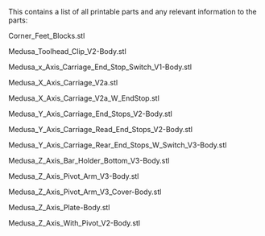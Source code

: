 This contains a list of all printable parts and any relevant information to the parts:

Corner_Feet_Blocks.stl

Medusa_Toolhead_Clip_V2-Body.stl

Medusa_x_Axis_Carriage_End_Stop_Switch_V1-Body.stl

Medusa_X_Axis_Carriage_V2a.stl

Medusa_X_Axis_Carriage_V2a_W_EndStop.stl

Medusa_Y_Axis_Carriage_End_Stops_V2-Body.stl

Medusa_Y_Axis_Carriage_Read_End_Stops_V2-Body.stl

Medusa_Y_Axis_Carriage_Rear_End_Stops_W_Switch_V3-Body.stl

Medusa_Z_Axis_Bar_Holder_Bottom_V3-Body.stl

Medusa_Z_Axis_Pivot_Arm_V3-Body.stl

Medusa_Z_Axis_Pivot_Arm_V3_Cover-Body.stl

Medusa_Z_Axis_Plate-Body.stl

Medusa_Z_Axis_With_Pivot_V2-Body.stl

